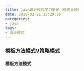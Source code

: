 ```yaml
---
title: java设计模式学习笔记（模式比较）
date: 2019-02-21 13:29:26
categories:
- java
tags:
- 设计模式
---
```


### 模板方法模式V策略模式
#### 模板方法模式

